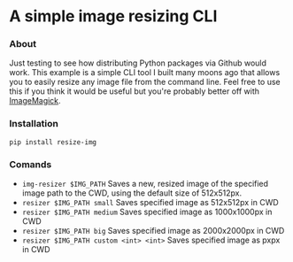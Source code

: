 # A simple image resizing CLI

### About
Just testing to see how distributing Python packages via Github would work. This example is a simple CLI tool I built many moons ago that allows you to easily resize any image file from the command line. Feel free to use this if you think it would be useful but you're probably better off with [ImageMagick](https://github.com/ImageMagick/ImageMagick).

### Installation 
```
pip install resize-img
```

### Comands
- `img-resizer $IMG_PATH` Saves a new, resized image of the specified image path to the CWD, using the default size of 512x512px.
- `resizer $IMG_PATH small` Saves specified image as 512x512px in CWD   
- `resizer $IMG_PATH medium` Saves specified image as 1000x1000px in CWD
- `resizer $IMG_PATH big` Saves specified image as 2000x2000px in CWD
- `resizer $IMG_PATH custom <int> <int>` Saves specified image as <int>px<int>px in CWD

